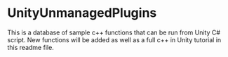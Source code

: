 # UnityUnmanagedPlugins
This is a database of sample c++ functions that can be run from Unity C# script.
New functions will be added as well as a full c++ in Unity tutorial in this readme file.
